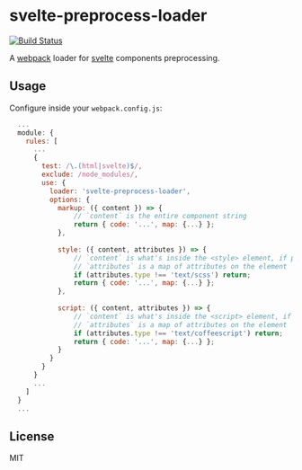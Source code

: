 # svelte-preprocess-loader

[![Build Status](https://travis-ci.org/esarbanis/svelte-preprocess-loader.svg?branch=master)](https://travis-ci.org/esarbanis/svelte-preprocess-loader)

A [webpack](https://webpack.js.org) loader for [svelte](https://svelte.technology) components preprocessing.


## Usage

Configure inside your `webpack.config.js`:

```javascript
  ...
  module: {
    rules: [
      ...
      {
        test: /\.(html|svelte)$/,
        exclude: /node_modules/,
        use: {
          loader: 'svelte-preprocess-loader',
          options: {
            markup: ({ content }) => {
                // `content` is the entire component string
                return { code: '...', map: {...} };
            },
        
            style: ({ content, attributes }) => {
                // `content` is what's inside the <style> element, if present
                // `attributes` is a map of attributes on the element
                if (attributes.type !== 'text/scss') return;
                return { code: '...', map: {...} };
            },
        
            script: ({ content, attributes }) => {
                // `content` is what's inside the <script> element, if present
                // `attributes` is a map of attributes on the element
                if (attributes.type !== 'text/coffeescript') return;
                return { code: '...', map: {...} };
            }
          }
        }
      }
      ...
    ]
  }
  ...
```

## License

MIT
